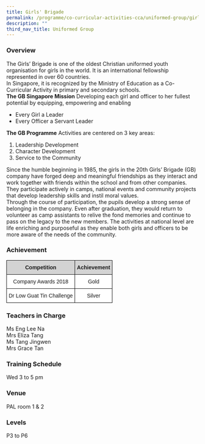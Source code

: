 ```yaml
---
title: Girls' Brigade
permalink: /programme/co-curricular-activities-cca/uniformed-group/girls-brigade
description: ""
third_nav_title: Uniformed Group
---
```

### Overview

The Girls’ Brigade is one of the oldest Christian uniformed youth organisation for girls in the world. It is an international fellowship represented in over 60 countries.  
In Singapore, it is recognized by the Ministry of Education as a Co-Curricular Activity in primary and secondary schools.  
**The GB Singapore Mission** Developing each girl and officer to her fullest potential by equipping, empowering and enabling

*   Every Girl a Leader
*   Every Officer a Servant Leader

**The GB Programme** Activities are centered on 3 key areas:

1.  Leadership Development
2.  Character Development
3.  Service to the Community

Since the humble beginning in 1985, the girls in the 20th Girls’ Brigade (GB) company have forged deep and meaningful friendships as they interact and work together with friends within the school and from other companies. They participate actively in camps, national events and community projects that develop leadership skills and instil moral values.  
Through the course of participation, the pupils develop a strong sense of belonging in the company. Even after graduation, they would return to volunteer as camp assistants to relive the fond memories and continue to pass on the legacy to the new members. The activities at national level are life enriching and purposeful as they enable both girls and officers to be more aware of the needs of the community.

### Achievement

<style type="text/css">
.tg  {border-collapse:collapse;border-spacing:0;}
.tg td{border-color:black;border-style:solid;border-width:1px;font-family:Arial, sans-serif;font-size:14px;
  overflow:hidden;padding:10px 5px;word-break:normal;}
.tg th{border-color:black;border-style:solid;border-width:1px;font-family:Arial, sans-serif;font-size:14px;
  font-weight:normal;overflow:hidden;padding:10px 5px;word-break:normal;}
.tg .tg-n348{background-color:#D3D3D3;font-weight:bold;text-align:center;vertical-align:top}
.tg .tg-7yig{background-color:#FFF;text-align:center;vertical-align:top}
</style>
<table class="tg">
<thead>
  <tr>
    <th class="tg-n348">Competition<span style="background-color:lightgrey"> </span></th>
    <th class="tg-n348">Achievement<span style="background-color:lightgrey"> </span></th>
  </tr>
</thead>
<tbody>
  <tr>
    <td class="tg-7yig">Company Awards 2018<span style="background-color:white"> </span></td>
    <td class="tg-7yig">Gold<span style="background-color:white"> </span></td>
  </tr>
  <tr>
    <td class="tg-7yig">Dr Low Guat Tin Challenge<span style="background-color:white"> </span></td>
    <td class="tg-7yig">Silver</td>
  </tr>
</tbody>
</table>

### Teachers in Charge

Ms Eng Lee Na  <br>
Mrs Eliza Tang  <br>
Ms Tang Jingwen  <br>
Mrs Grace Tan

### Training Schedule


Wed 3 to 5 pm

### Venue  

PAL room 1 & 2

### Levels

P3 to P6